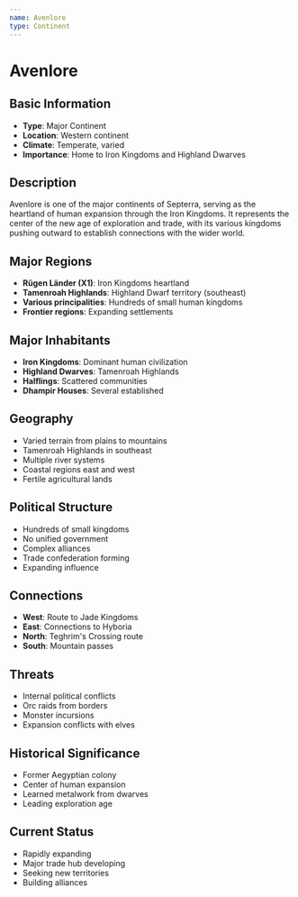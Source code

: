 ```yaml
---
name: Avenlore
type: Continent
---
```


# Avenlore

## Basic Information
- **Type**: Major Continent
- **Location**: Western continent
- **Climate**: Temperate, varied
- **Importance**: Home to Iron Kingdoms and Highland Dwarves

## Description
Avenlore is one of the major continents of Septerra, serving as the heartland of human expansion through the Iron Kingdoms. It represents the center of the new age of exploration and trade, with its various kingdoms pushing outward to establish connections with the wider world.

## Major Regions
- **Rügen Länder (X1)**: Iron Kingdoms heartland
- **Tamenroah Highlands**: Highland Dwarf territory (southeast)
- **Various principalities**: Hundreds of small human kingdoms
- **Frontier regions**: Expanding settlements

## Major Inhabitants
- **Iron Kingdoms**: Dominant human civilization
- **Highland Dwarves**: Tamenroah Highlands
- **Halflings**: Scattered communities
- **Dhampir Houses**: Several established

## Geography
- Varied terrain from plains to mountains
- Tamenroah Highlands in southeast
- Multiple river systems
- Coastal regions east and west
- Fertile agricultural lands

## Political Structure
- Hundreds of small kingdoms
- No unified government
- Complex alliances
- Trade confederation forming
- Expanding influence

## Connections
- **West**: Route to Jade Kingdoms
- **East**: Connections to Hyboria
- **North**: Teghrim's Crossing route
- **South**: Mountain passes

## Threats
- Internal political conflicts
- Orc raids from borders
- Monster incursions
- Expansion conflicts with elves

## Historical Significance
- Former Aegyptian colony
- Center of human expansion
- Learned metalwork from dwarves
- Leading exploration age

## Current Status
- Rapidly expanding
- Major trade hub developing
- Seeking new territories
- Building alliances